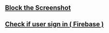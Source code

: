 


<h2> 
<a href="https://github.com/vedatgezme/android_notes/blob/main/activity_settings/blockscreen_shot.java">
Block the Screenshot 
 </a>
 


<h2> 
<a href="https://github.com/vedatgezme/android_notes/blob/main/firebase/check_user_if_sign.java">
 Check if user sign in ( Firebase )
 </a>
 
 
 
